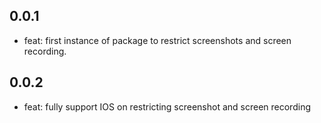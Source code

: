 ## 0.0.1

- feat: first instance of package to restrict screenshots and screen recording.

## 0.0.2

- feat: fully support IOS on restricting screenshot and screen recording
